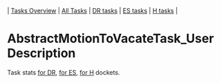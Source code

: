 | [Tasks Overview](../tasks-overview.md) | [All Tasks](../alltasks.md) | [DR tasks](../docket-DR/tasklist.md) | [ES tasks](../docket-ES/tasklist.md) | [H tasks](../docket-H/tasklist.md) |
# AbstractMotionToVacateTask_User Description

Task stats [for DR](../docket-DR/AbstractMotionToVacateTask_User.md), [for ES](../docket-ES/AbstractMotionToVacateTask_User.md), [for H](../docket-H/AbstractMotionToVacateTask_User.md) dockets.

